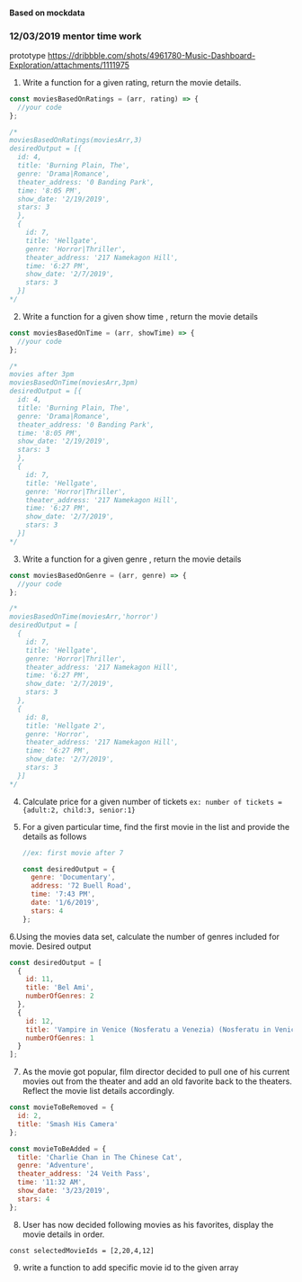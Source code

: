 #### Based on mockdata

### 12/03/2019 mentor time work

prototype https://dribbble.com/shots/4961780-Music-Dashboard-Exploration/attachments/1111975

1. Write a function for a given rating, return the movie details.

```js
const moviesBasedOnRatings = (arr, rating) => {
  //your code
};

/*
moviesBasedOnRatings(moviesArr,3)
desiredOutput = [{
  id: 4,
  title: 'Burning Plain, The',
  genre: 'Drama|Romance',
  theater_address: '0 Banding Park',
  time: '8:05 PM',
  show_date: '2/19/2019',
  stars: 3
  },
  {
    id: 7,
    title: 'Hellgate',
    genre: 'Horror|Thriller',
    theater_address: '217 Namekagon Hill',
    time: '6:27 PM',
    show_date: '2/7/2019',
    stars: 3
  }]
*/
```

2. Write a function for a given show time , return the movie details

```js
const moviesBasedOnTime = (arr, showTime) => {
  //your code
};

/*
movies after 3pm
moviesBasedOnTime(moviesArr,3pm)
desiredOutput = [{
  id: 4,
  title: 'Burning Plain, The',
  genre: 'Drama|Romance',
  theater_address: '0 Banding Park',
  time: '8:05 PM',
  show_date: '2/19/2019',
  stars: 3
  },
  {
    id: 7,
    title: 'Hellgate',
    genre: 'Horror|Thriller',
    theater_address: '217 Namekagon Hill',
    time: '6:27 PM',
    show_date: '2/7/2019',
    stars: 3
  }]
*/
```

3. Write a function for a given genre , return the movie details

```js
const moviesBasedOnGenre = (arr, genre) => {
  //your code
};

/*
moviesBasedOnTime(moviesArr,'horror')
desiredOutput = [
  {
    id: 7,
    title: 'Hellgate',
    genre: 'Horror|Thriller',
    theater_address: '217 Namekagon Hill',
    time: '6:27 PM',
    show_date: '2/7/2019',
    stars: 3
  },
  {
    id: 8,
    title: 'Hellgate 2',
    genre: 'Horror',
    theater_address: '217 Namekagon Hill',
    time: '6:27 PM',
    show_date: '2/7/2019',
    stars: 3
  }]
*/
```

4. Calculate price for a given number of tickets
   `ex: number of tickets = {adult:2, child:3, senior:1}`

5. For a given particular time, find the first movie in the list and provide the details as follows

   ```js
   //ex: first movie after 7

   const desiredOutput = {
     genre: 'Documentary',
     address: '72 Buell Road',
     time: '7:43 PM',
     date: '1/6/2019',
     stars: 4
   };
   ```

6.Using the movies data set, calculate the number of genres included for movie.
Desired output

```js
const desiredOutput = [
  {
    id: 11,
    title: 'Bel Ami',
    numberOfGenres: 2
  },
  {
    id: 12,
    title: 'Vampire in Venice (Nosferatu a Venezia) (Nosferatu in Venice)',
    numberOfGenres: 1
  }
];
```

7. As the movie got popular, film director decided to pull one of his current movies out from the theater and add an old favorite back to the theaters.
   Reflect the movie list details accordingly.

```js
const movieToBeRemoved = {
  id: 2,
  title: 'Smash His Camera'
};

const movieToBeAdded = {
  title: 'Charlie Chan in The Chinese Cat',
  genre: 'Adventure',
  theater_address: '24 Veith Pass',
  time: '11:32 AM',
  show_date: '3/23/2019',
  stars: 4
};
```

8. User has now decided following movies as his favorites, display the movie details in order.

```
const selectedMovieIds = [2,20,4,12]

```

9. write a function to add specific movie id to the given array
